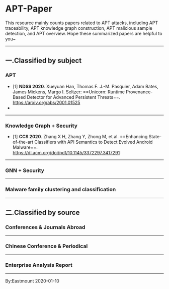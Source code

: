 # APT-Paper
This resource mainly counts papers related to APT attacks, including APT traceability, APT knowledge graph construction, APT malicious sample detection, and APT overview. Hope these summarized papers are helpful to you~


---

## 一.Classified by subject

### APT
- [1] **NDSS 2020**. Xueyuan Han, Thomas F. J.-M. Pasquier, Adam Bates, James Mickens, Margo I. Seltzer:
==Unicorn: Runtime Provenance-Based Detector for Advanced Persistent Threats==.  <br />
https://arxiv.org/abs/2001.01525
- 

---

### Knowledge Graph + Security
- [1] **CCS 2020**. Zhang X H, Zhang Y, Zhong M, et al. ==Enhancing State-of-the-art Classifiers with API Semantics to Detect Evolved Android Malware==.   <br />
https://dl.acm.org/doi/pdf/10.1145/3372297.3417291




---

### GNN  + Security


---

### Malware family clustering and classification

---

## 二.Classified by source

### Conferences & Journals Abroad


---

### Chinese Conference & Periodical



---

### Enterprise Analysis Report



----





By:Eastmount 2020-01-10
